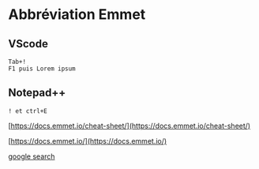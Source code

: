 # Abbréviation Emmet
## VScode

	Tab+!
    F1 puis Lorem ipsum

## Notepad++

    ! et ctrl+E


[https://docs.emmet.io/cheat-sheet/](https://docs.emmet.io/cheat-sheet/)

[https://docs.emmet.io/](https://docs.emmet.io/)

[google search](https://www.google.be/search?q=emmet+abbreviation)